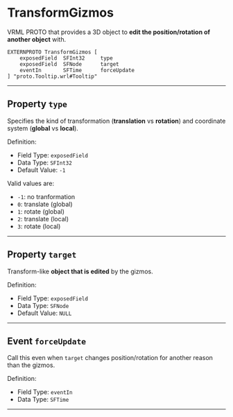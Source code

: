 # TransformGizmos

VRML PROTO that provides a 3D object to **edit the position/rotation of another object** with.

	EXTERNPROTO TransformGizmos [
		exposedField  SFInt32     type
		exposedField  SFNode      target
		eventIn       SFTime      forceUpdate
	] "proto.Tooltip.wrl#Tooltip"


-------------------------------------------------------------------------------

## Property `type`

Specifies the kind of transformation (**translation** vs **rotation**)
and coordinate system (**global** vs **local**).

Definition:
 - Field Type: `exposedField`
 - Data Type: `SFInt32`
 - Default Value: `-1`

Valid values are:
 - `-1`: no tranformation
 - `0`: translate (global)
 - `1`: rotate (global)
 - `2`: translate (local)
 - `3`: rotate (local)


-------------------------------------------------------------------------------

## Property `target`

Transform-like **object that is edited** by the gizmos.

Definition:
 - Field Type: `exposedField`
 - Data Type: `SFNode`
 - Default Value: `NULL`


-------------------------------------------------------------------------------

## Event `forceUpdate`

Call this even when `target` changes position/rotation for another reason than the gizmos.

Definition:
 - Field Type: `eventIn`
 - Data Type: `SFTime`


-------------------------------------------------------------------------------
